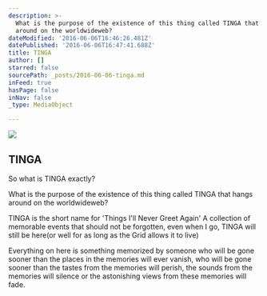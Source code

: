 ```yaml
---
description: >-
  What is the purpose of the existence of this thing called TINGA that hangs
  around on the worldwideweb?
dateModified: '2016-06-06T16:46:26.481Z'
datePublished: '2016-06-06T16:47:41.688Z'
title: TINGA
author: []
starred: false
sourcePath: _posts/2016-06-06-tinga.md
inFeed: true
hasPage: false
inNav: false
_type: MediaObject

---
```

<article style=""><img src="https://s3-us-west-2.amazonaws.com/the-grid-img/p/3b8167d3b6ebe26baf592941c14778c2df250995.jpg" /><h1>TINGA</h1><p>So what is TINGA exactly?</p></article>

What is the purpose of the existence of this thing called TINGA that hangs around on the worldwideweb?

TINGA is the short name for 'Things I'll Never Greet Again' A collection of memorable events that should not be forgotten, even when I go, TINGA will still be here(or well for as long as the Grid allows it to live)

Everything on here is something memorized by someone who will be gone sooner than the places in the memories will ever vanish, who will be gone sooner than the tastes from the memories will perish, the sounds from the memories will silence or the astonishing views from these memories will fade.